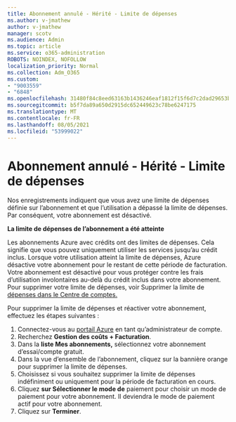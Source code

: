 ```yaml
---
title: Abonnement annulé - Hérité - Limite de dépenses
ms.author: v-jmathew
author: v-jmathew
manager: scotv
ms.audience: Admin
ms.topic: article
ms.service: o365-administration
ROBOTS: NOINDEX, NOFOLLOW
localization_priority: Normal
ms.collection: Adm_O365
ms.custom:
- "9003559"
- "6848"
ms.openlocfilehash: 31480f84c8eed63163b1436246eaf1812f15f6d7c2dad29653b2019f8a15f1af
ms.sourcegitcommit: b5f7da89a650d2915dc652449623c78be6247175
ms.translationtype: MT
ms.contentlocale: fr-FR
ms.lasthandoff: 08/05/2021
ms.locfileid: "53999022"
---
```

# <a name="subscription-cancelled---legacy---spending-limit"></a>Abonnement annulé - Hérité - Limite de dépenses

Nos enregistrements indiquent que vous avez une limite de dépenses définie sur l’abonnement et que l’utilisation a dépassé la limite de dépenses. Par conséquent, votre abonnement est désactivé.

**La limite de dépenses de l’abonnement a été atteinte**

Les abonnements Azure avec crédits ont des limites de dépenses. Cela signifie que vous pouvez uniquement utiliser les services jusqu’au crédit inclus. Lorsque votre utilisation atteint la limite de dépenses, Azure désactive votre abonnement pour le restant de cette période de facturation. Votre abonnement est désactivé pour vous protéger contre les frais d’utilisation involontaires au-delà du crédit inclus dans votre abonnement. Pour supprimer votre limite de dépenses, voir Supprimer la limite de [dépenses dans le Centre de comptes.](https://docs.microsoft.com/azure/cost-management-billing/manage/spending-limit#remove)

Pour supprimer la limite de dépenses et réactiver votre abonnement, effectuez les étapes suivantes :

1. Connectez-vous au [portail Azure](https://portal.azure.com/) en tant qu’administrateur de compte.
2. Recherchez **Gestion des coûts + Facturation**.
3. Dans la **liste Mes abonnements,** sélectionnez votre abonnement d’essai/compte gratuit.
4. Dans la vue d’ensemble de l’abonnement, cliquez sur la bannière orange pour supprimer la limite de dépenses.
5. Choisissez si vous souhaitez supprimer la limite de dépenses indéfiniment ou uniquement pour la période de facturation en cours.
6. Cliquez **sur Sélectionner le mode de** paiement pour choisir un mode de paiement pour votre abonnement. Il deviendra le mode de paiement actif pour votre abonnement.
7. Cliquez sur **Terminer**.
